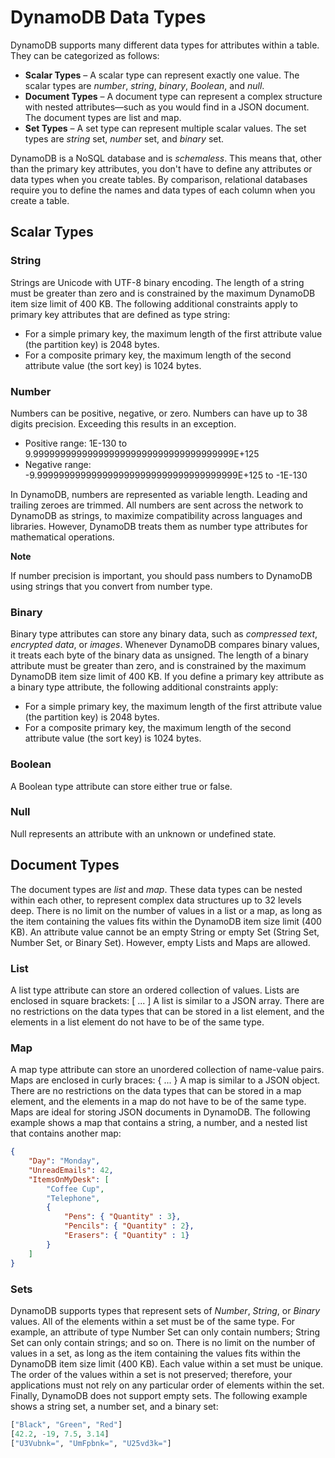 # DynamoDB Data Types
DynamoDB supports many different data types for attributes within a table. They can be categorized as
follows:
* __Scalar Types__ – A scalar type can represent exactly one value. The scalar types are _number_, _string_,
_binary_, _Boolean_, and _null_.
* __Document Types__ – A document type can represent a complex structure with nested attributes—such
as you would find in a JSON document. The document types are list and map.
* __Set Types__ – A set type can represent multiple scalar values. The set types are _string_ set, _number_ set,
and _binary_ set.

DynamoDB is a NoSQL database and is _schemaless_. This means that, other than the primary key
attributes, you don't have to define any attributes or data types when you create tables. By comparison,
relational databases require you to define the names and data types of each column when you create a
table.

## Scalar Types
###  String
Strings are Unicode with UTF-8 binary encoding. The length of a string must be greater than zero and is
constrained by the maximum DynamoDB item size limit of 400 KB.
The following additional constraints apply to primary key attributes that are defined as type string:
* For a simple primary key, the maximum length of the first attribute value (the partition key) is 2048
bytes.
* For a composite primary key, the maximum length of the second attribute value (the sort key) is 1024
bytes.

### Number
Numbers can be positive, negative, or zero. Numbers can have up to 38 digits precision. Exceeding this
results in an exception.
* Positive range: 1E-130 to 9.9999999999999999999999999999999999999E+125
* Negative range: -9.9999999999999999999999999999999999999E+125 to -1E-130

In DynamoDB, numbers are represented as variable length. Leading and trailing zeroes are trimmed.
All numbers are sent across the network to DynamoDB as strings, to maximize compatibility across
languages and libraries. However, DynamoDB treats them as number type attributes for mathematical
operations.

__Note__ 

If number precision is important, you should pass numbers to DynamoDB using strings that you convert from number type.

### Binary
Binary type attributes can store any binary data, such as _compressed text_, _encrypted data_, or _images_.
Whenever DynamoDB compares binary values, it treats each byte of the binary data as unsigned.
The length of a binary attribute must be greater than zero, and is constrained by the maximum
DynamoDB item size limit of 400 KB.
If you define a primary key attribute as a binary type attribute, the following additional constraints
apply:
* For a simple primary key, the maximum length of the first attribute value (the partition key) is 2048
bytes.
* For a composite primary key, the maximum length of the second attribute value (the sort key) is 1024
bytes.

### Boolean
A Boolean type attribute can store either true or false.

### Null
Null represents an attribute with an unknown or undefined state.

## Document Types
The document types are _list_ and _map_. These data types can be nested within each other, to represent
complex data structures up to 32 levels deep. 
There is no limit on the number of values in a list or a map, as long as the item containing the values fits
within the DynamoDB item size limit (400 KB).
An attribute value cannot be an empty String or empty Set (String Set, Number Set, or Binary Set).
However, empty Lists and Maps are allowed.

### List
A list type attribute can store an ordered collection of values. Lists are enclosed in square brackets:
[ ... ]
A list is similar to a JSON array. There are no restrictions on the data types that can be stored in a list
element, and the elements in a list element do not have to be of the same type.

### Map
A map type attribute can store an unordered collection of name-value pairs. Maps are enclosed in curly
braces: { ... }
A map is similar to a JSON object. There are no restrictions on the data types that can be stored in a map
element, and the elements in a map do not have to be of the same type.
Maps are ideal for storing JSON documents in DynamoDB. The following example shows a map that
contains a string, a number, and a nested list that contains another map:

```json
{
    "Day": "Monday",
    "UnreadEmails": 42,
    "ItemsOnMyDesk": [
        "Coffee Cup",
        "Telephone",
        {
            "Pens": { "Quantity" : 3},
            "Pencils": { "Quantity" : 2},
            "Erasers": { "Quantity" : 1}
        }
    ]
}
```
### Sets
DynamoDB supports types that represent sets of _Number_, _String_, or _Binary_ values. All of the elements
within a set must be of the same type. For example, an attribute of type Number Set can only contain
numbers; String Set can only contain strings; and so on.
There is no limit on the number of values in a set, as long as the item containing the values fits within
the DynamoDB item size limit (400 KB).
Each value within a set must be unique. The order of the values within a set is not preserved; therefore,
your applications must not rely on any particular order of elements within the set. Finally, DynamoDB
does not support empty sets.
The following example shows a string set, a number set, and a binary set:
```python
["Black", "Green", "Red"]
[42.2, -19, 7.5, 3.14]
["U3Vubnk=", "UmFpbnk=", "U25vd3k="]
```